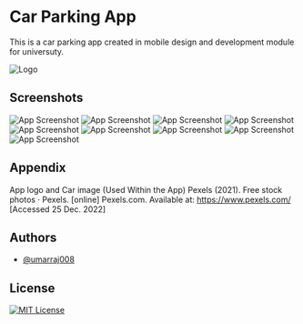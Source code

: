 
# Car Parking App

This is a car parking app created in mobile design and development module for universuty.

![Logo](https://github.com/umarraj008/Car-Parking-App/blob/master/app/src/main/app_logo_icon-playstore.png)


## Screenshots

![App Screenshot](https://github.com/umarraj008/Car-Parking-App/blob/master/Screenshots/Screenshot_20221225_163318.png)
![App Screenshot](https://github.com/umarraj008/Car-Parking-App/blob/master/Screenshots/Screenshot_20221225_163841.png)
![App Screenshot](https://github.com/umarraj008/Car-Parking-App/blob/master/Screenshots/Screenshot_20221225_164722.png)
![App Screenshot](https://github.com/umarraj008/Car-Parking-App/blob/master/Screenshots/Screenshot_20221225_164848.png)
![App Screenshot](https://github.com/umarraj008/Car-Parking-App/blob/master/Screenshots/Screenshot_20221225_164949.png)
![App Screenshot](https://github.com/umarraj008/Car-Parking-App/blob/master/Screenshots/Screenshot_20221225_165024.png)
![App Screenshot](https://github.com/umarraj008/Car-Parking-App/blob/master/Screenshots/Screenshot_20221225_165102.png)
![App Screenshot](https://github.com/umarraj008/Car-Parking-App/blob/master/Screenshots/Screenshot_20221225_165147.png)
![App Screenshot](https://github.com/umarraj008/Car-Parking-App/blob/master/Screenshots/Screenshot_20221225_165201.png)


## Appendix

App logo and Car image (Used Within the App)
Pexels (2021). Free stock photos · Pexels. [online] Pexels.com. Available at:
https://www.pexels.com/ [Accessed 25 Dec. 2022]


## Authors

- [@umarraj008](https://github.com/umarraj008)


## License

[![MIT License](https://img.shields.io/badge/License-MIT-green.svg)](https://choosealicense.com/licenses/mit/)
